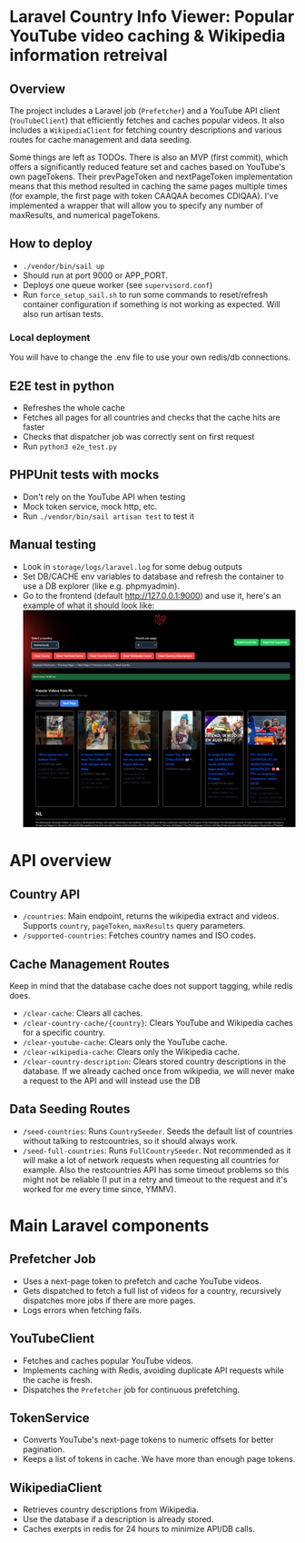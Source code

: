 # Laravel Country Info Viewer: Popular YouTube video caching & Wikipedia information retreival
## Overview
The project includes a Laravel job (`Prefetcher`) and a YouTube API client (`YouTubeClient`) that efficiently fetches and caches popular videos. It also includes a `WikipediaClient` for fetching country descriptions and various routes for cache management and data seeding.

Some things are left as TODOs. There is also an MVP (first commit), which offers a significantly reduced feature set and caches based on YouTube's own pageTokens. Their prevPageToken and nextPageToken implementation means that this method resulted in caching the same pages multiple times (for example, the first page with token CAAQAA becomes CDIQAA). I've implemented a wrapper that will allow you to specify any number of maxResults, and numerical pageTokens.

## How to deploy
- `./vendor/bin/sail up`
- Should run at port 9000 or APP_PORT.
- Deploys one queue worker (see `supervisord.conf`)
- Run `force_setup_sail.sh` to run some commands to reset/refresh container configuration if something is not working as expected. Will also run artisan tests.

### Local deployment
You will have to change the .env file to use your own redis/db connections.


## E2E test in python
- Refreshes the whole cache
- Fetches all pages for all countries and checks that the cache hits are faster
- Checks that dispatcher job was correctly sent on first request
- Run `python3 e2e_test.py`

## PHPUnit tests with mocks
- Don't rely on the YouTube API when testing
- Mock token service, mock http, etc.
- Run `./vendor/bin/sail artisan test` to test it


## Manual testing
- Look in `storage/logs/laravel.log` for some debug outputs
- Set DB/CACHE env variables to database and refresh the container to use a DB explorer (like e.g. phpmyadmin).
- Go to the frontend (default http://127.0.0.1:9000) and use it, here's an example of what it should look like:
![frontend](image.png)


# API overview


## Country API
- `/countries`: Main endpoint, returns the wikipedia extract and videos. Supports `country`, `pageToken`, `maxResults` query parameters.
- `/supported-countries`: Fetches country names and ISO codes.

## Cache Management Routes
Keep in mind that the database cache does not support tagging, while redis does.
- `/clear-cache`: Clears all caches.
- `/clear-country-cache/{country}`: Clears YouTube and Wikipedia caches for a specific country.
- `/clear-youtube-cache`: Clears only the YouTube cache.
- `/clear-wikipedia-cache`: Clears only the Wikipedia cache.
- `/clear-country-description`: Clears stored country descriptions in the database. If we already cached once from wikipedia, we will never make a request to the API and will instead use the DB

## Data Seeding Routes
- `/seed-countries`: Runs `CountrySeeder`. Seeds the default list of countries without talking to restcountries, so it should always work.
- `/seed-full-countries`: Runs `FullCountrySeeder`. Not recommended as it will make a lot of network requests when requesting all countries for example. Also the restcountries API has some timeout problems so this might not be reliable (I put in a retry and timeout to the request and it's worked for me every time since, YMMV).


# Main Laravel components

## Prefetcher Job
- Uses a next-page token to prefetch and cache YouTube videos.
- Gets dispatched to fetch a full list of videos for a country, recursively dispatches more jobs if there are more pages.
- Logs errors when fetching fails.

## YouTubeClient
- Fetches and caches popular YouTube videos.
- Implements caching with Redis, avoiding duplicate API requests while the cache is fresh.
- Dispatches the `Prefetcher` job for continuous prefetching.

## TokenService
- Converts YouTube's next-page tokens to numeric offsets for better pagination.
- Keeps a list of tokens in cache. We have more than enough page tokens.


## WikipediaClient
- Retrieves country descriptions from Wikipedia.
- Use the database if a description is already stored.
- Caches exerpts in redis for 24 hours to minimize API/DB calls.
